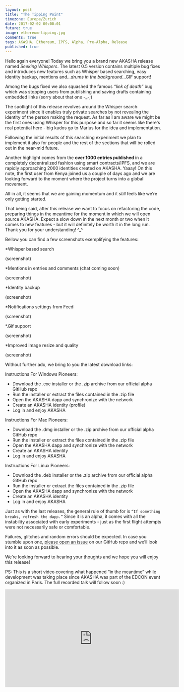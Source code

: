 ```yaml
---
layout: post
title: "The Tipping Point"
timezone: Europe/Zurich
date: 2017-02-02 00:00:01
future: true
image: ethereum-tipping.jpg
comments: true
tags: AKASHA, Ethereum, IPFS, Alpha, Pre-Alpha, Release
published: true
---
```


Hello again everyone! Today we bring you a brand new AKASHA release named *Seeking Whispers*. The latest 0.5 version contains multiple bug fixes and introduces new features such as Whisper based searching, easy identity backup, mentions and…*drums in the background*…GIF support!

Among the bugs fixed we also squashed the famous *“link of death”* bug which was stopping users from publishing and saving drafts containing embedded links (sorry about that one -_-;)

The spotlight of this release revolves around the Whisper search experiment since it enables truly private searches by not revealing the identity of the person making the request. As far as I am aware we might be the first ones using Whisper for this purpose and so far it seems like there's real potential here - big kudos go to Marius for the idea and implementation. 

Following the initial results of this searching experiment we plan to implement it also for people and the rest of the sections that will be rolled out in the near-mid future.

Another highlight comes from the **over 1000 entries published** in a completely decentralized fashion using smart contracts/IPFS, and we are rapidly approaching 2000 identities created on AKASHA. Yaaay! On this note, the first user from Kenya joined us a couple of days ago and we are looking forward to the moment where the project turns into a global movement. 

All in all, it seems that we are gaining momentum and it *still* feels like we’re only getting started.

That being said, after this release we want to focus on refactoring the code, preparing things in the meantime for the moment in which we will open source AKASHA. Expect a slow down in the next month or two when it comes to new features - but it will definitely be worth it in the long run. Thank you for your understanding! ^_^

Bellow you can find a few screenshots exemplifying the features:

*Whisper based search

(screenshot)

*Mentions in entries and comments (chat coming soon)

(screenshot)

*Identity backup

(screenshot)

*Notifications settings from Feed

(screenshot)

*.Gif support

(screenshot)

*Improved image resize and quality

(screenshot)


Without further ado, we bring to you the latest download links:

Instructions For Windows Pioneers:
* Download the .exe installer or the .zip archive from our official alpha GitHub repo
* Run the installer or extract the files contained in the .zip file
* Open the AKASHA dapp and synchronize with the network
* Create an AKASHA identity (profile)
* Log in and enjoy AKASHA

Instructions For Mac Pioneers:
* Download the .dmg installer or the .zip archive from our official alpha GitHub repo
* Run the installer or extract the files contained in the .zip file
* Open the AKASHA dapp and synchronize with the network
* Create an AKASHA identity
* Log in and enjoy AKASHA

Instructions For Linux Pioneers:
* Download the .deb installer or the .zip archive from our official alpha GitHub repo
* Run the installer or extract the files contained in the .zip file
* Open the AKASHA dapp and synchronize with the network
* Create an AKASHA identity
* Log in and enjoy AKASHA


Just as with the last releases, the general rule of thumb for is `“If something breaks, refresh the dapp.”` Since it is an alpha, it comes with all the instability associated with early experiments - just as the first flight attempts were not necessarily safe or comfortable. 

Failures, glitches and random errors should be expected. In case you stumble upon one, [please open an issue](https://github.com/AkashaProject/Alpha/issues) on our GitHub repo and we’ll look into it as soon as possible. 

We’re looking forward to hearing your thoughts and we hope you will enjoy this release!

PS: This is a short video covering what happened “in the meantime” while development was taking place since AKASHA was part of the EDCON event organized in Paris. The full recorded talk will follow soon :)

<iframe width="560" height="315" src="https://www.youtube.com/embed/6AOj_K-9AIY" frameborder="0" allowfullscreen></iframe>
